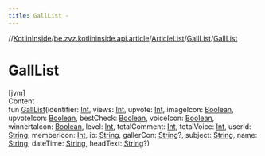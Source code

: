 ```yaml
---
title: GallList -
---
```

//[KotlinInside](../../../index.md)/[be.zvz.kotlininside.api.article](../../index.md)/[ArticleList](../index.md)/[GallList](index.md)/[GallList](-gall-list.md)



# GallList  
[jvm]  
Content  
fun [GallList](-gall-list.md)(identifier: [Int](https://kotlinlang.org/api/latest/jvm/stdlib/kotlin/-int/index.html), views: [Int](https://kotlinlang.org/api/latest/jvm/stdlib/kotlin/-int/index.html), upvote: [Int](https://kotlinlang.org/api/latest/jvm/stdlib/kotlin/-int/index.html), imageIcon: [Boolean](https://kotlinlang.org/api/latest/jvm/stdlib/kotlin/-boolean/index.html), upvoteIcon: [Boolean](https://kotlinlang.org/api/latest/jvm/stdlib/kotlin/-boolean/index.html), bestCheck: [Boolean](https://kotlinlang.org/api/latest/jvm/stdlib/kotlin/-boolean/index.html), voiceIcon: [Boolean](https://kotlinlang.org/api/latest/jvm/stdlib/kotlin/-boolean/index.html), winnertaIcon: [Boolean](https://kotlinlang.org/api/latest/jvm/stdlib/kotlin/-boolean/index.html), level: [Int](https://kotlinlang.org/api/latest/jvm/stdlib/kotlin/-int/index.html), totalComment: [Int](https://kotlinlang.org/api/latest/jvm/stdlib/kotlin/-int/index.html), totalVoice: [Int](https://kotlinlang.org/api/latest/jvm/stdlib/kotlin/-int/index.html), userId: [String](https://kotlinlang.org/api/latest/jvm/stdlib/kotlin/-string/index.html), memberIcon: [Int](https://kotlinlang.org/api/latest/jvm/stdlib/kotlin/-int/index.html), ip: [String](https://kotlinlang.org/api/latest/jvm/stdlib/kotlin/-string/index.html), gallerCon: [String](https://kotlinlang.org/api/latest/jvm/stdlib/kotlin/-string/index.html)?, subject: [String](https://kotlinlang.org/api/latest/jvm/stdlib/kotlin/-string/index.html), name: [String](https://kotlinlang.org/api/latest/jvm/stdlib/kotlin/-string/index.html), dateTime: [String](https://kotlinlang.org/api/latest/jvm/stdlib/kotlin/-string/index.html), headText: [String](https://kotlinlang.org/api/latest/jvm/stdlib/kotlin/-string/index.html)?)  



